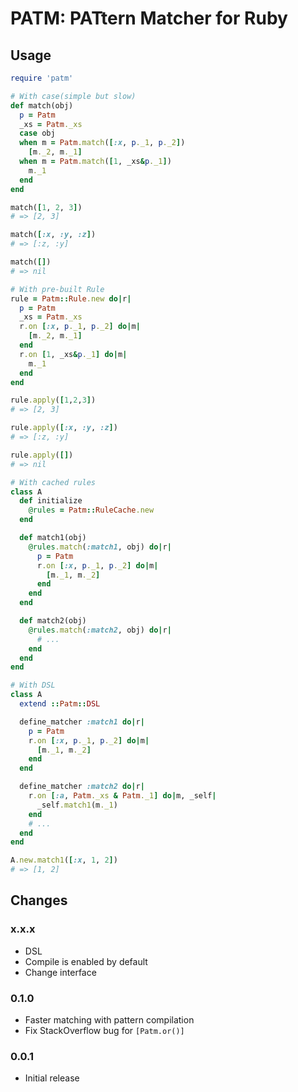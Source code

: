 # PATM: PATtern Matcher for Ruby

## Usage

```ruby
require 'patm'
```

```ruby
# With case(simple but slow)
def match(obj)
  p = Patm
  _xs = Patm._xs
  case obj
  when m = Patm.match([:x, p._1, p._2])
    [m._2, m._1]
  when m = Patm.match([1, _xs&p._1])
    m._1
  end
end

match([1, 2, 3])
# => [2, 3]

match([:x, :y, :z])
# => [:z, :y]

match([])
# => nil
```

```ruby
# With pre-built Rule
rule = Patm::Rule.new do|r|
  p = Patm
  _xs = Patm._xs
  r.on [:x, p._1, p._2] do|m|
    [m._2, m._1]
  end
  r.on [1, _xs&p._1] do|m|
    m._1
  end
end

rule.apply([1,2,3])
# => [2, 3]

rule.apply([:x, :y, :z])
# => [:z, :y]

rule.apply([])
# => nil
```

```ruby
# With cached rules
class A
  def initialize
    @rules = Patm::RuleCache.new
  end

  def match1(obj)
    @rules.match(:match1, obj) do|r|
      p = Patm
      r.on [:x, p._1, p._2] do|m|
        [m._1, m._2]
      end
    end
  end

  def match2(obj)
    @rules.match(:match2, obj) do|r|
      # ...
    end
  end
end
 ```

```ruby
# With DSL
class A
  extend ::Patm::DSL

  define_matcher :match1 do|r|
    p = Patm
    r.on [:x, p._1, p._2] do|m|
      [m._1, m._2]
    end
  end

  define_matcher :match2 do|r|
    r.on [:a, Patm._xs & Patm._1] do|m, _self|
      _self.match1(m._1)
    end
    # ...
  end
end

A.new.match1([:x, 1, 2])
# => [1, 2]
 ```

## Changes

### x.x.x

- DSL
- Compile is enabled by default
- Change interface

### 0.1.0

- Faster matching with pattern compilation
- Fix StackOverflow bug for `[Patm.or()]`

### 0.0.1

- Initial release

